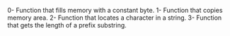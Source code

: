 0- Function that fills memory with a constant byte.
1- Function that copies memory area.
2- Function that locates a character in a string.
3- Function that gets the length of a prefix substring.
